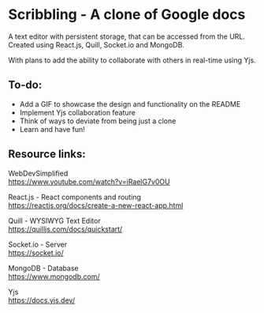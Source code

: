 # Scribbling - A clone of Google docs  

A text editor with persistent storage, that can be accessed from the URL.  
Created using React.js, Quill, Socket.io and MongoDB.  
  
With plans to add the ability to collaborate with others in real-time using Yjs.  

## To-do:  
* Add a GIF to showcase the design and functionality on the README
* Implement Yjs collaboration feature
* Think of ways to deviate from being just a clone
* Learn and have fun!

  
## Resource links:

WebDevSimplified  
https://www.youtube.com/watch?v=iRaelG7v0OU

React.js - React components and routing  
https://reactjs.org/docs/create-a-new-react-app.html  

Quill - WYSIWYG Text Editor  
https://quilljs.com/docs/quickstart/  

Socket.io - Server  
https://socket.io/  

MongoDB - Database  
https://www.mongodb.com/  

Yjs  
https://docs.yjs.dev/  
